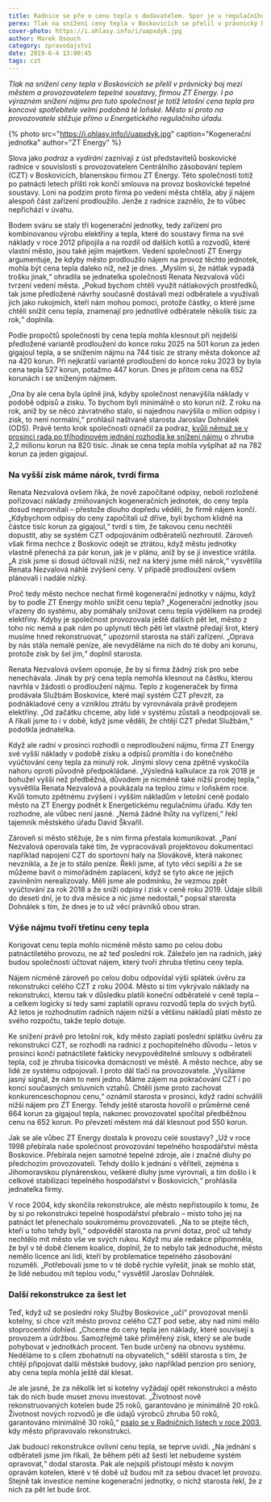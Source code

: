 ```yaml
---
title: Radnice se pře o cenu tepla s dodavatelem. Spor je u regulačního úřadu
perex: Tlak na snížení ceny tepla v Boskovicích se přelil v právnický boj mezi městem a provozovatelem tepelné soustavy, firmou ZT Energy.
cover-photo: https://i.ohlasy.info/i/uapxdyk.jpg
author: Marek Osouch
category: zpravodajství
date: 2019-6-4 13:00:45
tags: czt
---
```


*Tlak na snížení ceny tepla v Boskovicích se přelil v právnický boj mezi městem a provozovatelem tepelné soustavy, firmou ZT Energy. I po výrazném snížení nájmu pro tuto společnost je totiž letošní cena tepla pro koncové spotřebitele velmi podobná té loňské. Město si proto na provozovatele stěžuje přímo u Energetického regulačního úřadu.*

{% photo src="https://i.ohlasy.info/i/uapxdyk.jpg" caption="Kogenerační jednotka" author="ZT Energy" %}

Slova jako *podraz* a *vydírání* zaznívají z úst představitelů boskovické radnice v souvislosti s provozovatelem Centrálního zásobování teplem (CZT) v Boskovicích, blanenskou firmou ZT Energy. Této společnosti totiž po patnácti letech příští rok končí smlouva na provoz boskovické tepelné soustavy. Loni na podzim proto firma po vedení města chtěla, aby jí nájem alespoň část zařízení prodloužilo. Jenže z radnice zaznělo, že to vůbec nepřichází v úvahu.

Bodem sváru se staly tři kogenerační jednotky, tedy zařízení pro kombinovanou výrobu elektřiny a tepla, které do soustavy firma na své náklady v roce 2012 připojila a na rozdíl od dalších kotlů a rozvodů, které vlastní město, jsou také jejím majetkem. Vedení společnosti ZT Energy argumentuje, že kdyby město prodloužilo nájem na provoz těchto jednotek, mohla být cena tepla daleko níž, než je dnes. „Myslím si, že nátlak vypadá trošku jinak,“ ohradila se jednatelka společnosti Renata Nezvalová vůči tvrzení vedení města. „Pokud bychom chtěli využít nátlakových prostředků, tak jsme předložené návrhy současně dostávali mezi odběratele a využívali jich jako rukojmích, kteří nám mohou pomoci, protože částky, o které jsme chtěli snížit cenu tepla, znamenají pro jednotlivé odběratele několik tisíc za rok,“ doplnila.

Podle propočtů společnosti by cena tepla mohla klesnout při nejdelší předložené variantě prodloužení do konce roku 2025 na 501 korun za jeden gigajoul tepla, a se snížením nájmu na 744 tisíc ze strany města dokonce až na 420 korun. Při nejkratší variantě prodloužení do konce roku 2023 by byla cena tepla 527 korun, potažmo 447 korun. Dnes je přitom cena na 652 korunách i se sníženým nájmem.

„Ona by ale cena byla úplně jiná, kdyby společnost nenavýšila náklady v podobě odpisů a zisku. To bychom byli minimálně o sto korun níž. Z roku na rok, aniž by se něco závratného stalo, si najednou navýšila o milion odpisy i zisk, to není normální,“ prohlásil naštvaně starosta Jaroslav Dohnálek (ODS). Právě tento krok společnosti označil za podraz, [kvůli němuž se v prosinci rada po tříhodinovém jednání rozhodla ke snížení nájmu](https://ohlasy.info/clanky/2018/11/czt-zlevni.html) o zhruba 2,2 milionu korun na 820 tisíc. Jinak se cena tepla mohla vyšplhat až na 782 korun za jeden gigajoul.

### Na vyšší zisk máme nárok, tvrdí firma

Renata Nezvalová ovšem říká, že nově započítané odpisy, neboli rozložené pořizovací náklady zmiňovaných kogeneračních jednotek, do ceny tepla dosud nepromítali – přestože dlouho dopředu věděli, že firmě nájem končí. „Kdybychom odpisy do ceny započítali už dříve, byli bychom klidně na částce tisíc korun za gigajoul,“ tvrdí s tím, že takovou cenu nechtěli dopustit, aby se systém CZT odpojováním odběratelů nezhroutil. Zároveň však firma nechce z Boskovic odejít se ztrátou, když městu jednotky vlastně přenechá za pár korun, jak je v plánu, aniž by se jí investice vrátila. „A zisk jsme si dosud účtovali nižší, než na který jsme měli nárok,“ vysvětlila Renata Nezvalová náhlé zvýšení ceny. V případě prodloužení ovšem plánovali i nadále nízký.

Proč tedy město nechce nechat firmě kogenerační jednotky v nájmu, když by to podle ZT Energy mohlo snížit cenu tepla? „Kogenerační jednotky jsou vřazeny do systému, aby pomáhaly snižovat cenu tepla výdělkem na prodeji elektřiny. Kdyby je společnost provozovala ještě dalších pět let, město z toho nic nemá a pak nám po uplynutí těch pěti let vlastně předají šrot, který musíme hned rekonstruovat,“ upozornil starosta na stáří zařízení. „Oprava by nás stála nemalé peníze, ale nevyděláme na nich do té doby ani korunu, protože zisk by šel jim,“ doplnil starosta.

Renata Nezvalová ovšem oponuje, že by si firma žádný zisk pro sebe nenechávala. Jinak by prý cena tepla nemohla klesnout na částku, kterou navrhla v žádosti o prodloužení nájmu. Teplo z kogeneraček by firma prodávala Službám Boskovice, které mají systém CZT převzít, za podnákladové ceny a vzniklou ztrátu by vyrovnávala právě prodejem elektřiny. „Od začátku chceme, aby lidé v systému zůstali a neodpojovali se. A říkali jsme to i v době, když jsme věděli, že chtějí CZT předat Službám,“ podotkla jednatelka.

Když ale radní v prosinci rozhodli o neprodloužení nájmu, firma ZT Energy své vyšší náklady v podobě zisku a odpisů promítla i do konečného vyúčtování ceny tepla za minulý rok. Jinými slovy cena zpětně vyskočila nahoru oproti původně předpokládané. „Výsledná kalkulace za rok 2018 je bohužel vyšší než předběžná, důvodem je nicméně také nižší prodej tepla,“ vysvětlila Renata Nezvalová a poukázala na teplou zimu v loňském roce. Kvůli tomuto zpětnému zvýšení i vyšším nákladům v letošní ceně podalo město na ZT Energy podnět k Energetickému regulačnímu úřadu. Kdy ten rozhodne, ale vůbec není jasné. „Nemá žádné lhůty na vyřízení,“ řekl tajemník městského úřadu David Škvařil.

Zároveň si město stěžuje, že s ním firma přestala komunikovat. „Paní Nezvalová operovala také tím, že vypracovávali projektovou dokumentaci například napojení CZT do sportovní haly na Slovákově, která nakonec nevznikla, a že je to stálo peníze. Řekli jsme, ať tyto věci sepíší a že se můžeme bavit o mimořádném zaplacení, když se tyto akce ne jejich zaviněním nerealizovaly. Měli jsme ale podmínku, že vezmou zpět vyúčtování za rok 2018 a že sníží odpisy i zisk v ceně roku 2019. Údaje slíbili do deseti dní, je to dva měsíce a nic jsme nedostali,“ popsal starosta Dohnálek s tím, že dnes je to už věcí právníků obou stran.

### Výše nájmu tvoří třetinu ceny tepla

Korigovat cenu tepla mohlo nicméně město samo po celou dobu patnáctiletého provozu, ne až teď poslední rok. Záleželo jen na radních, jaký budou společnosti účtovat nájem, který tvoří zhruba třetinu ceny tepla.

Nájem nicméně zároveň po celou dobu odpovídal výši splátek úvěru za rekonstrukci celého CZT z roku 2004. Město si tím vykrývalo náklady na rekonstrukci, kterou tak v důsledku platili koneční odběratelé v ceně tepla – a celkem logicky si tedy sami zaplatili opravu rozvodů tepla do svých bytů. Až letos je rozhodnutím radních nájem nižší a většinu nákladů platí město ze svého rozpočtu, takže teplo dotuje.

Ke snížení právě pro letošní rok, kdy město zaplatí poslední splátku úvěru za rekonstrukci CZT, se rozhodli na radnici z pochopitelného důvodu – letos v prosinci končí patnáctileté fakticky nevypověditelné smlouvy s odběrateli tepla, což je zhruba tisícovka domácností ve městě. A město nechce, aby se lidé ze systému odpojovali. I proto dál tlačí na provozovatele. „Vysíláme jasný signál, že nám to není jedno. Máme zájem na pokračování CZT i po konci současných smluvních vztahů. Chtěli jsme proto zachovat konkurenceschopnou cenu,“ oznámil starosta v prosinci, když radní schválili nižší nájem pro ZT Energy. Tehdy ještě starosta hovořil o průměrné ceně 664 korun za gigajoul tepla, nakonec provozovatel spočítal předběžnou cenu na 652 korun. Po převzetí městem má dál klesnout pod 550 korun.

Jak se ale vůbec ZT Energy dostala k provozu celé soustavy? „Už v roce 1998 přebírala naše společnost provozování tepelného hospodářství města Boskovice. Přebírala nejen samotné tepelné zdroje, ale i značné dluhy po předchozím provozovateli. Tehdy došlo k jednání s věřiteli, zejména s Jihomoravskou plynárenskou, veškeré dluhy jsme vyrovnali, a tím došlo i k celkové stabilizaci tepelného hospodářství v Boskovicích,“ prohlásila jednatelka firmy.

V roce 2004, kdy skončila rekonstrukce, ale město nepřistoupilo k tomu, že by si po rekonstrukci tepelné hospodářství přebralo – místo toho jej na patnáct let přenechalo soukromému provozovateli. „Na to se ptejte těch, kteří u toho tehdy byli,“ odpověděl starosta na první dotaz, proč už tehdy nechtělo mít město vše ve svých rukou. Když mu ale redakce připomněla, že byl v té době členem koalice, doplnil, že to nebylo tak jednoduché, město nemělo licence ani lidi, kteří by problematice tepelného zásobování rozuměli. „Potřebovali jsme to v té době rychle vyřešit, jinak se mohlo stát, že lidé nebudou mít teplou vodu,“ vysvětlil Jaroslav Dohnálek.

### Další rekonstrukce za šest let

Teď, když už se poslední roky Služby Boskovice „učí“ provozovat menší kotelny, si chce vzít město provoz celého CZT pod sebe, aby nad nimi mělo stoprocentní dohled. „Chceme do ceny tepla jen náklady, které souvisejí s provozem a údržbou. Samozřejmě také přiměřený zisk, který se ale bude pohybovat v jednotkách procent. Ten bude určený na obnovu systému. Neděláme to s cílem zbohatnutí na obyvatelích,“ sdělil starosta s tím, že chtějí připojovat další městské budovy, jako například penzion pro seniory, aby cena tepla mohla ještě dál klesat.

Je ale jasné, že za několik let si kotelny vyžádají opět rekonstrukci a město tak do nich bude muset znovu investovat. „Životnost nově rekonstruovaných kotelen bude 25 roků, garantováno je minimálně 20 roků. Životnost nových rozvodů je dle údajů výrobců zhruba 50 roků, garantováno minimálně 30 roků,“ [psalo se v Radničních listech v roce 2003](https://boskovice.cz/assets/File.ashx?id_org=832&id_dokumenty=22069), kdy město připravovalo rekonstrukci.

Jak budoucí rekonstrukce ovlivní cenu tepla, se teprve uvidí. „Na jednání s odběrateli jsme jim říkali, že během pěti až šesti let nebudeme systém opravovat,“ dodal starosta. Pak ale nejspíš přistoupí město k novým opravám kotelen, které v té době už budou mít za sebou dvacet let provozu. Stejně tak investice nemine kogenerační jednotky, o nichž starosta řekl, že z nich za pět let bude šrot.
